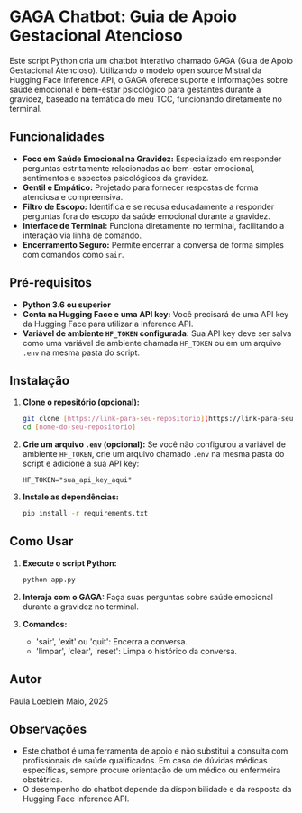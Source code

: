 # GAGA Chatbot: Guia de Apoio Gestacional Atencioso

Este script Python cria um chatbot interativo chamado GAGA (Guia de Apoio Gestacional Atencioso). Utilizando o modelo open source Mistral da Hugging Face Inference API, o GAGA oferece suporte e informações sobre saúde emocional e bem-estar psicológico para gestantes durante a gravidez, baseado na temática do meu TCC, funcionando diretamente no terminal.

## Funcionalidades

* **Foco em Saúde Emocional na Gravidez:** Especializado em responder perguntas estritamente relacionadas ao bem-estar emocional, sentimentos e aspectos psicológicos da gravidez.
* **Gentil e Empático:** Projetado para fornecer respostas de forma atenciosa e compreensiva.
* **Filtro de Escopo:** Identifica e se recusa educadamente a responder perguntas fora do escopo da saúde emocional durante a gravidez.
* **Interface de Terminal:** Funciona diretamente no terminal, facilitando a interação via linha de comando.
* **Encerramento Seguro:** Permite encerrar a conversa de forma simples com comandos como `sair`.

## Pré-requisitos

* **Python 3.6 ou superior**
* **Conta na Hugging Face e uma API key:** Você precisará de uma API key da Hugging Face para utilizar a Inference API.
* **Variável de ambiente `HF_TOKEN` configurada:** Sua API key deve ser salva como uma variável de ambiente chamada `HF_TOKEN` ou em um arquivo `.env` na mesma pasta do script.

## Instalação

1.  **Clone o repositório (opcional):**
    ```bash
    git clone [https://link-para-seu-repositorio](https://link-para-seu-repositorio)
    cd [nome-do-seu-repositorio]
    ```

2.  **Crie um arquivo `.env` (opcional):**
    Se você não configurou a variável de ambiente `HF_TOKEN`, crie um arquivo chamado `.env` na mesma pasta do script e adicione a sua API key:
    ```
    HF_TOKEN="sua_api_key_aqui"
    ```

3.  **Instale as dependências:**
    ```bash
    pip install -r requirements.txt
    ```

## Como Usar

1.  **Execute o script Python:**
    ```bash
    python app.py
    ```

2.  **Interaja com o GAGA:** Faça suas perguntas sobre saúde emocional durante a gravidez no terminal.

3.  **Comandos:**
    * 'sair', 'exit' ou 'quit': Encerra a conversa.
    * 'limpar', 'clear', 'reset': Limpa o histórico da conversa.

## Autor

Paula Loeblein
Maio, 2025

## Observações

* Este chatbot é uma ferramenta de apoio e não substitui a consulta com profissionais de saúde qualificados. Em caso de dúvidas médicas específicas, sempre procure orientação de um médico ou enfermeira obstétrica.
* O desempenho do chatbot depende da disponibilidade e da resposta da Hugging Face Inference API.
